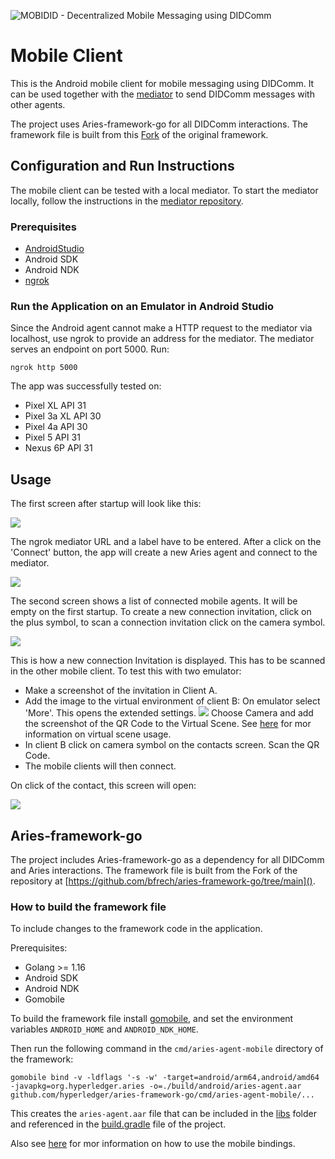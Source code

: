 ![MOBIDID - Decentralized Mobile Messaging using DIDComm](images/Mobidid.jpg)

# Mobile Client
This is the Android mobile client for mobile messaging using DIDComm. It can be used together with 
the [mediator](https://git.snet.tu-berlin.de/blockchain/idunion/DID) to send DIDComm messages with other agents. 

The project uses Aries-framework-go for all DIDComm interactions. 
The framework file is built from this [Fork](https://github.com/bfrech/aries-framework-go/tree/main) 
of the original framework. 



## Configuration and Run Instructions
The mobile client can be tested with a local mediator. To start the mediator locally, follow the 
instructions in the [mediator repository](https://git.snet.tu-berlin.de/blockchain/idunion/DID).

### Prerequisites
- [AndroidStudio](https://developer.android.com/studio?hl=de&gclid=Cj0KCQjwmdGYBhDRARIsABmSEeOGXZey335Gg2o6yIng6QLyaY2Ev43k-JmaucP8QpeuHZZv98G84b4aAmySEALw_wcB&gclsrc=aw.ds)
- Android SDK
- Android NDK
- [ngrok](https://ngrok.com/)


### Run the Application on an Emulator in Android Studio
Since the Android agent cannot make a HTTP request to the mediator via localhost, use ngrok to provide
an address for the mediator. 
The mediator serves an endpoint on port 5000. Run:
```
ngrok http 5000
```



The app was successfully tested on: 
- Pixel XL API 31
- Pixel 3a XL API 30
- Pixel 4a API 30
- Pixel 5 API 31
- Nexus 6P API 31


## Usage
The first screen after startup will look like this:

![](images/Screen1.png)

The ngrok mediator URL and a label have to be entered. After a click on the 'Connect'
button, the app will create a new Aries agent and connect to the mediator. 

![](images/Screen2.png)

The second screen shows a list of connected mobile agents. It will be empty on the first startup.
To create a new connection invitation, click on the plus symbol, to scan a connection invitation 
click on the camera symbol.

![](images/Screen3.png)

This is how a new connection Invitation is displayed. This has to be scanned in the other mobile client.
To test this with two emulator:
- Make a screenshot of the invitation in Client A.
- Add the image to the virtual environment of client B: On emulator select 'More'. This 
  opens the extended settings. ![](images/ExtendedSettings.png)
  Choose Camera and add the screenshot of the QR Code to the Virtual Scene. See [here](https://developers.google.com/ar/develop/java/emulator#add_augmented_images_to_the_scene) for mor information on virtual scene usage.
- In client B click on camera symbol on the contacts screen. Scan the QR Code.
- The mobile clients will then connect.

On click of the contact, this screen will open:

![](images/Screen4.png)





## Aries-framework-go
The project includes Aries-framework-go as a dependency for all DIDComm and Aries interactions. 
The framework file is built from the Fork of the repository at [https://github.com/bfrech/aries-framework-go/tree/main](). 

### How to build the framework file
To include changes to the framework code in the application.

Prerequisites:
- Golang >= 1.16
- Android SDK
- Android NDK
- Gomobile

To build the framework file install [gomobile](https://pkg.go.dev/golang.org/x/mobile/cmd/gomobile), 
and set the environment variables `ANDROID_HOME` and `ANDROID_NDK_HOME`.

Then run the following command in the `cmd/aries-agent-mobile` directory of the framework:
```
gomobile bind -v -ldflags '-s -w' -target=android/arm64,android/amd64 -javapkg=org.hyperledger.aries -o=./build/android/aries-agent.aar github.com/hyperledger/aries-framework-go/cmd/aries-agent-mobile/...
```
This creates the `aries-agent.aar` file that can be included in the [libs](app/libs) folder and 
referenced in the [build.gradle](app/build.gradle) file of the project.

Also see [here](https://github.com/hyperledger/aries-framework-go/blob/main/cmd/aries-agent-mobile/README.md)
for mor information on how to use the mobile bindings. 